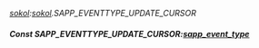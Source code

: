 _[sokol](../../modules/sokol/sokol-module.md):[sokol](../../modules/sokol/sokol-module.md).SAPP\_EVENTTYPE\_UPDATE\_CURSOR_
##### Const SAPP\_EVENTTYPE\_UPDATE\_CURSOR:[sapp_event_type](../../modules/sokol/sokol-sapp_event_type.md)
